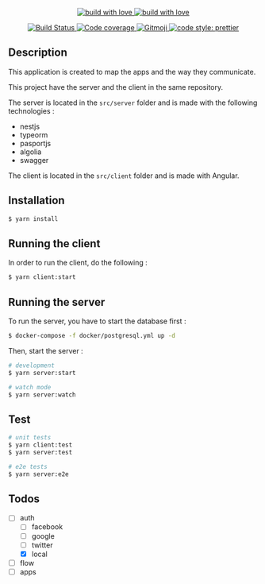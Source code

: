 <p align="center">
    <a href="https://forthebadge.com/">
        <img alt="build with love" src="https://forthebadge.com/images/badges/built-with-love.svg">
    </a>
    <a href="https://forthebadge.com/">
        <img alt="build with love" src="https://forthebadge.com/images/badges/made-with-javascript.svg">
    </a>
</p>
<p align="center">
    <a href="https://circleci.com/gh/beaussart/flow-mapper">
        <img src="https://img.shields.io/circleci/project/github/beaussart/flow-mapper.svg?style=flat-square"
             alt="Build Status">
    </a>
    <a href="https://codecov.io/gh/beaussart/flow-mapper">
        <img src="https://img.shields.io/codecov/c/github/beaussart/flow-mapper.svg?style=flat-square"
             alt="Code coverage">
    </a>
    <a href="https://gitmoji.carloscuesta.me">
        <img src="https://img.shields.io/badge/commit%20convention-gitmoji-green.svg?style=flat-square"
             alt="Gitmoji">
    </a>
    <a href="#badge">
        <img alt="code style: prettier" src="https://img.shields.io/badge/code_style-prettier-ff69b4.svg?style=flat-square">
    </a>
</p>

## Description

This application is created to map the apps and the way they communicate.

This project have the server and the client in the same repository.

The server is located in the `src/server` folder and is made with the following technologies :

- nestjs
- typeorm
- pasportjs
- algolia
- swagger

The client is located in the `src/client` folder and is made with Angular.

## Installation

```bash
$ yarn install
```

## Running the client

In order to run the client, do the following :

```bash
$ yarn client:start
```

## Running the server

To run the server, you have to start the database first :

```bash
$ docker-compose -f docker/postgresql.yml up -d
```

Then, start the server :

```bash
# development
$ yarn server:start

# watch mode
$ yarn server:watch
```

## Test

```bash
# unit tests
$ yarn client:test
$ yarn server:test

# e2e tests
$ yarn server:e2e
```

## Todos

- [ ] auth
  - [ ] facebook
  - [ ] google
  - [ ] twitter
  - [x] local
- [ ] flow
- [ ] apps
